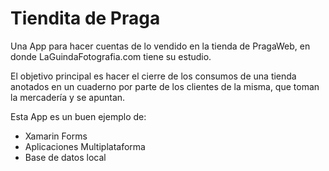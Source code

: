 # Tiendita de Praga

Una App para hacer cuentas de lo vendido en la tienda de PragaWeb, en donde LaGuindaFotografia.com tiene su estudio. 

El objetivo principal es hacer el cierre de los consumos de una tienda anotados en un cuaderno por parte de los clientes de la misma, que toman la mercadería y se apuntan. 

Esta App es un buen ejemplo de:
- Xamarin Forms
- Aplicaciones Multiplataforma
- Base de datos local


